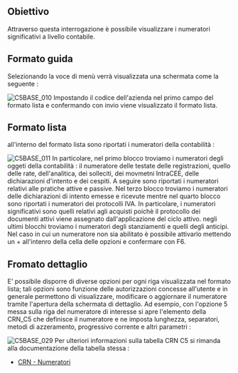 ## Obiettivo
Attraverso questa interrogazione è possibile visualizzare i numeratori significativi a livello contabile.

## Formato guida
Selezionando la voce di menù verrà visualizzata una schermata come la seguente : 

![C5BASE_010](http://doc.smeup.com/immagini/MBDOC_OGG-P_C5C561/C5BASE_010.png)
Impostando il codice dell'azienda nel primo campo del formato lista e confermando con invio viene visualizzato il formato lista.

## Formato lista
all'interno del formato lista sono riportati i numeratori della contabilità : 

![C5BASE_011](http://doc.smeup.com/immagini/MBDOC_OGG-P_C5C561/C5BASE_011.png)
In particolare, nel primo blocco troviamo i numeratori degli oggeti della contabilità :  il numeratore delle testate delle registrazioni, quello delle rate, dell'analitica, dei solleciti, dei movmetni IntraCEE, delle dichiarazioni d'intento e dei cespiti. A seguire sono riportati i numeratori relativi alle pratiche attive e passive. Nel terzo blocco troviamo i numeratori delle dichiarazioni di intento emesse e ricevute mentre nel quarto blocco sono riportati i numeratori dei protocolli IVA. In particolare, i numeratori significativi sono quelli relativi agli acquisti poichè il protocollo dei documenti attivi viene assegnato dall'applicazione del ciclo attivo. negli ultimi blocchi troviamo i numeratori degli stanziamenti e quelli degli anticipi.
Nel caso in cui un numeratore non sia abilitato è possibile attivarlo mettendo un + all'intenro della cella delle opzioni e confermare con F6.

## Fromato dettaglio
E' possibile disporre di diverse opzioni per ogni riga visualizzata nel formato lista; tali opzioni sono funzione delle autorizzazioni concesse all'utente e in generale permettono di visualizzare, modificare o aggiornare il numeratore tramite l'apertura della schermata di dettaglio.
Ad esempio, con l'opzione 5 messa sulla riga del numeratore di interesse si apre l'elemento della CRN_C5 che definisce il numeratore e ne imposta lunghezza, separatori, metodi di azzeramento,  progressivo corrente e altri parametri : 

![C5BASE_029](http://doc.smeup.com/immagini/MBDOC_OGG-P_C5C561/C5BASE_029.png)
Per ulteriori informazioni sulla tabella CRN C5 si rimanda alla documentazione della tabella stessa : 

- [CRN - Numeratori](Sorgenti/OG/TA/CRN)
